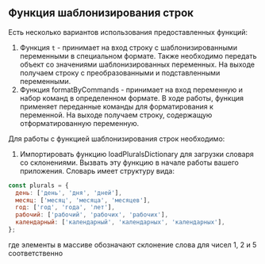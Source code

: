 ## Функция шаблонизирования строк

Есть несколько вариантов использования предоставленных функций:
1. Функция `t` - принимает на вход строку с шаблонизированными переменными в специальном формате. Также необходимо передать объект
   со значениями шаблонизированных переменных. На выходе получаем строку с преобразованными и подставленными переменными.
2. Функция formatByCommands - принимает на вход переменную и набор команд в определенном формате. В ходе работы, функция
   применяет переданные команды для форматирования к переменной. На выходе получаем строку, содержащую отформатированную переменную.

Для работы с функцией шаблонизирования строк необходимо:
1. Импортировать функцию loadPluralsDictionary для загрузки словаря со склонениями.
   Вызвать эту функцию в начале работы вашего приложения.
   Словарь имеет структуру вида:
```js
const plurals = {
  день: ['день', 'дня', 'дней'],
  месяц: ['месяц', 'месяца', 'месяцев'],
  год: ['год', 'года', 'лет'],
  рабочий: ['рабочий', 'рабочих', 'рабочих'],
  календарный: ['календарный', 'календарных', 'календарных'],
};
```
где элементы в массиве обозначают склонение слова для чисел 1, 2 и 5 соответственно